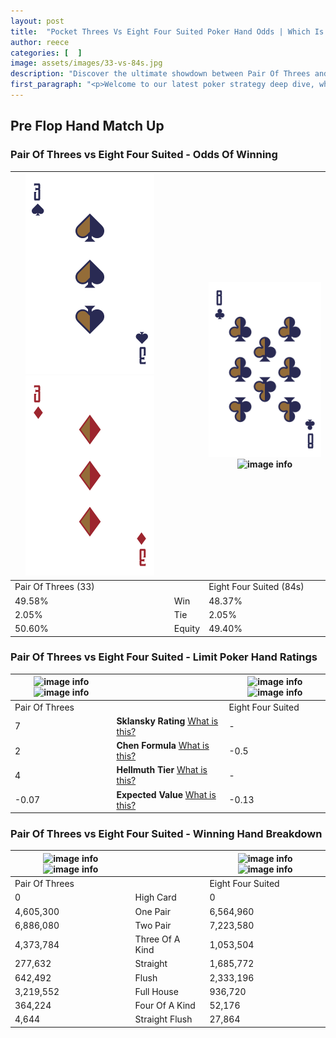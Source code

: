 ```yaml
---
layout: post
title:  "Pocket Threes Vs Eight Four Suited Poker Hand Odds | Which Is The Better Hand In Poker? A Complete Guide"
author: reece
categories: [  ]
image: assets/images/33-vs-84s.jpg
description: "Discover the ultimate showdown between Pair Of Threes and Eight Four Suited in poker! Uncover the odds, strategies, and scenarios where one hand triumphs over the other. Get ready to up your poker game with this thrilling analysis."
first_paragraph: "<p>Welcome to our latest poker strategy deep dive, where we're pitting two distinct hands against each other in a high-stakes showdown: Pair Of Threes vs Eight Four Suited.</p><p>In the dynamic world of poker, every decision counts, and knowing which hand holds the upper hand is key to your success at the table.</p><p>In this article, we'll dissect these two hands, explore the scenarios where one dominates the other, and equip you with the knowledge to make strategic choices that can tip the odds in your favor.</p><p>Get ready to unravel the intriguing dynamics of these poker hands and elevate your game to new heights.</p>"
---
```




[comment]: # (sp0)

## Pre Flop Hand Match Up

<div class="table hand-ratings" markdown="1"> 



### Pair Of Threes vs Eight Four Suited - Odds Of Winning


    
| ![image info](assets/images/hand1/3.png) ![image info](assets/images/hand1/3o.png) |  | ![image info](assets/images/hand2/8.png) ![image info](assets/images/hand2/4s.png) |
| -------- | -------- | -------- |
| Pair Of Threes (33) |  | Eight Four Suited (84s) |
| 49.58% | Win | 48.37% |
| 2.05% | Tie | 2.05% |
| 50.60% | Equity | 49.40% |




[comment]: # (sp1)



### Pair Of Threes vs Eight Four Suited - Limit Poker Hand Ratings


    
| ![image info](https://www.riverpairs.com/assets/images/hand1/3.png) ![image info](https://www.riverpairs.com/assets/images/hand1/3o.png) |  | ![image info](https://www.riverpairs.com/assets/images/hand2/8.png) ![image info](https://www.riverpairs.com/assets/images/hand2/4s.png) |
| -------- | -------- | -------- |
| Pair Of Threes |  | Eight Four Suited |
| 7 | **Sklansky Rating** [What is this?](/sklansky-rating-explained) | - |
| 2 | **Chen Formula** [What is this?](/chen-formula-explained) | -0.5 |
| 4 | **Hellmuth Tier** [What is this?](/Hellmuth-tier-explained) | - |
| -0.07 | **Expected Value** [What is this?](/expected-value-explained) | -0.13 |




[comment]: # (sp2)



### Pair Of Threes vs Eight Four Suited - Winning Hand Breakdown


    
| ![image info](https://www.riverpairs.com/assets/images/hand1/3.png) ![image info](https://www.riverpairs.com/assets/images/hand1/3o.png) |  | ![image info](https://www.riverpairs.com/assets/images/hand2/8.png) ![image info](https://www.riverpairs.com/assets/images/hand2/4s.png) |
| -------- | -------- | -------- |
| Pair Of Threes |  | Eight Four Suited |
| 0 | High Card | 0 |
| 4,605,300 | One Pair | 6,564,960 |
| 6,886,080 | Two Pair | 7,223,580 |
| 4,373,784 | Three Of A Kind | 1,053,504 |
| 277,632 | Straight | 1,685,772 |
| 642,492 | Flush | 2,333,196 |
| 3,219,552 | Full House | 936,720 |
| 364,224 | Four Of A Kind | 52,176 |
| 4,644 | Straight Flush | 27,864 |




[comment]: # (sp3)



</div>

[comment]: # (sp4)



[comment]: # (sp5)

